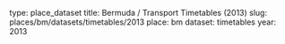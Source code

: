 type: place_dataset
title: Bermuda / Transport Timetables (2013)
slug: places/bm/datasets/timetables/2013
place: bm
dataset: timetables
year: 2013
